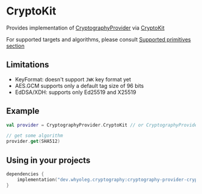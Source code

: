 # CryptoKit

Provides implementation of [CryptographyProvider][CryptographyProvider] via [CryptoKit][CryptoKit]

For supported targets and algorithms, please consult [Supported primitives section][Supported primitives section]

## Limitations

* KeyFormat: doesn't support `JWK` key format yet
* AES.GCM supports only a default tag size of 96 bits
* EdDSA/XDH: supports only Ed25519 and X25519

## Example

```kotlin
val provider = CryptographyProvider.CryptoKit // or CryptographyProvider.Default 

// get some algorithm
provider.get(SHA512)
```

## Using in your projects

```kotlin
dependencies {
    implementation("dev.whyoleg.cryptography:cryptography-provider-cryptokit:0.5.0")
}
```

[CryptographyProvider]: ../api/cryptography-core/dev.whyoleg.cryptography/-cryptography-provider/index.html

[CryptoKit]: https://developer.apple.com/documentation/cryptokit/

[Supported primitives section]: index.md#supported-primitives

